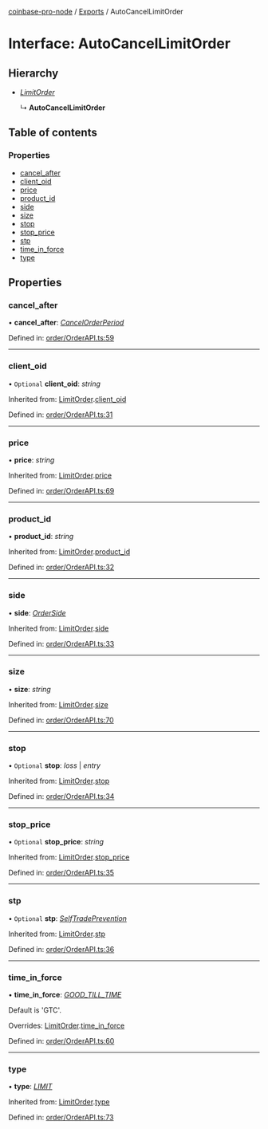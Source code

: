 [coinbase-pro-node](../README.md) / [Exports](../modules.md) / AutoCancelLimitOrder

# Interface: AutoCancelLimitOrder

## Hierarchy

* [*LimitOrder*](limitorder.md)

  ↳ **AutoCancelLimitOrder**

## Table of contents

### Properties

- [cancel\_after](autocancellimitorder.md#cancel_after)
- [client\_oid](autocancellimitorder.md#client_oid)
- [price](autocancellimitorder.md#price)
- [product\_id](autocancellimitorder.md#product_id)
- [side](autocancellimitorder.md#side)
- [size](autocancellimitorder.md#size)
- [stop](autocancellimitorder.md#stop)
- [stop\_price](autocancellimitorder.md#stop_price)
- [stp](autocancellimitorder.md#stp)
- [time\_in\_force](autocancellimitorder.md#time_in_force)
- [type](autocancellimitorder.md#type)

## Properties

### cancel\_after

• **cancel\_after**: [*CancelOrderPeriod*](../enums/cancelorderperiod.md)

Defined in: [order/OrderAPI.ts:59](https://github.com/bennycode/coinbase-pro-node/blob/a54e177/src/order/OrderAPI.ts#L59)

___

### client\_oid

• `Optional` **client\_oid**: *string*

Inherited from: [LimitOrder](limitorder.md).[client_oid](limitorder.md#client_oid)

Defined in: [order/OrderAPI.ts:31](https://github.com/bennycode/coinbase-pro-node/blob/a54e177/src/order/OrderAPI.ts#L31)

___

### price

• **price**: *string*

Inherited from: [LimitOrder](limitorder.md).[price](limitorder.md#price)

Defined in: [order/OrderAPI.ts:69](https://github.com/bennycode/coinbase-pro-node/blob/a54e177/src/order/OrderAPI.ts#L69)

___

### product\_id

• **product\_id**: *string*

Inherited from: [LimitOrder](limitorder.md).[product_id](limitorder.md#product_id)

Defined in: [order/OrderAPI.ts:32](https://github.com/bennycode/coinbase-pro-node/blob/a54e177/src/order/OrderAPI.ts#L32)

___

### side

• **side**: [*OrderSide*](../enums/orderside.md)

Inherited from: [LimitOrder](limitorder.md).[side](limitorder.md#side)

Defined in: [order/OrderAPI.ts:33](https://github.com/bennycode/coinbase-pro-node/blob/a54e177/src/order/OrderAPI.ts#L33)

___

### size

• **size**: *string*

Inherited from: [LimitOrder](limitorder.md).[size](limitorder.md#size)

Defined in: [order/OrderAPI.ts:70](https://github.com/bennycode/coinbase-pro-node/blob/a54e177/src/order/OrderAPI.ts#L70)

___

### stop

• `Optional` **stop**: *loss* \| *entry*

Inherited from: [LimitOrder](limitorder.md).[stop](limitorder.md#stop)

Defined in: [order/OrderAPI.ts:34](https://github.com/bennycode/coinbase-pro-node/blob/a54e177/src/order/OrderAPI.ts#L34)

___

### stop\_price

• `Optional` **stop\_price**: *string*

Inherited from: [LimitOrder](limitorder.md).[stop_price](limitorder.md#stop_price)

Defined in: [order/OrderAPI.ts:35](https://github.com/bennycode/coinbase-pro-node/blob/a54e177/src/order/OrderAPI.ts#L35)

___

### stp

• `Optional` **stp**: [*SelfTradePrevention*](../enums/selftradeprevention.md)

Inherited from: [LimitOrder](limitorder.md).[stp](limitorder.md#stp)

Defined in: [order/OrderAPI.ts:36](https://github.com/bennycode/coinbase-pro-node/blob/a54e177/src/order/OrderAPI.ts#L36)

___

### time\_in\_force

• **time\_in\_force**: [*GOOD\_TILL\_TIME*](../enums/timeinforce.md#good_till_time)

Default is 'GTC'.

Overrides: [LimitOrder](limitorder.md).[time_in_force](limitorder.md#time_in_force)

Defined in: [order/OrderAPI.ts:60](https://github.com/bennycode/coinbase-pro-node/blob/a54e177/src/order/OrderAPI.ts#L60)

___

### type

• **type**: [*LIMIT*](../enums/ordertype.md#limit)

Inherited from: [LimitOrder](limitorder.md).[type](limitorder.md#type)

Defined in: [order/OrderAPI.ts:73](https://github.com/bennycode/coinbase-pro-node/blob/a54e177/src/order/OrderAPI.ts#L73)
